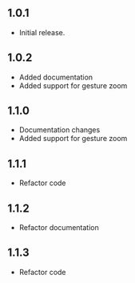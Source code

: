 ## 1.0.1
* Initial release.
## 1.0.2
* Added documentation
* Added support for gesture zoom
## 1.1.0
* Documentation changes
* Added support for gesture zoom
## 1.1.1
* Refactor code
## 1.1.2
* Refactor documentation
## 1.1.3
* Refactor code

